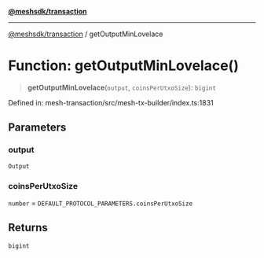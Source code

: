 [**@meshsdk/transaction**](../README.md)

***

[@meshsdk/transaction](../globals.md) / getOutputMinLovelace

# Function: getOutputMinLovelace()

> **getOutputMinLovelace**(`output`, `coinsPerUtxoSize`): `bigint`

Defined in: mesh-transaction/src/mesh-tx-builder/index.ts:1831

## Parameters

### output

`Output`

### coinsPerUtxoSize

`number` = `DEFAULT_PROTOCOL_PARAMETERS.coinsPerUtxoSize`

## Returns

`bigint`
